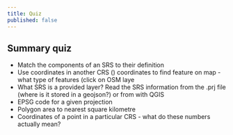 ```yaml
---
title: Quiz
published: false
---
```


## Summary quiz

- Match the components of an SRS to their definition
- Use coordinates in another CRS () coordinates to find feature on map - what type of features (click on OSM laye
- What SRS is a provided layer?  Read the SRS information from the .prj file (where is it stored in a geojson?) or from with QGIS
- EPSG code for a given projection
- Polygon area to nearest square kilometre
- Coordinates of a point in a particular CRS - what do these numbers actually mean?



